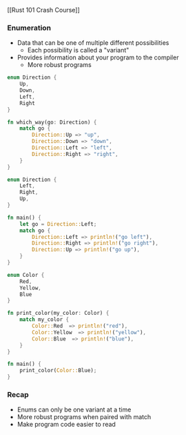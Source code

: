 
[[Rust 101 Crash Course]]

### Enumeration
- Data that can be one of multiple different possibilities
	- Each possibility is called a "variant"
- Provides information about your program to the compiler
	- More robust programs

```rust
enum Direction {
	Up,
	Down,
	Left,
	Right
}

fn which_way(go: Direction) {
	match go {
		Direction::Up => "up",
		Direction::Down => "down",
		Direction::Left => "left",
		Direction::Right => "right",
	}
}
```

```rust
enum Direction {
	Left,
	Right,
	Up,
}

fn main() {
	let go = Direction::Left;
	match go {
		Direction::Left => println!("go left"),
		Direction::Right => println!("go right"),
		Direction::Up => println!("go up"),
	}
}
```

```rust
enum Color {
	Red,
	Yellow,
	Blue
}

fn print_color(my_color: Color) {
	match my_color {
		Color::Red  => println!("red"),
		Color::Yellow  => println!("yellow"),
		Color::Blue  => println!("blue"),
	}
}

fn main() {
	print_color(Color::Blue);
}
```
### Recap
- Enums can only be one variant at a time
- More robust programs when paired with match
- Make program code easier to read